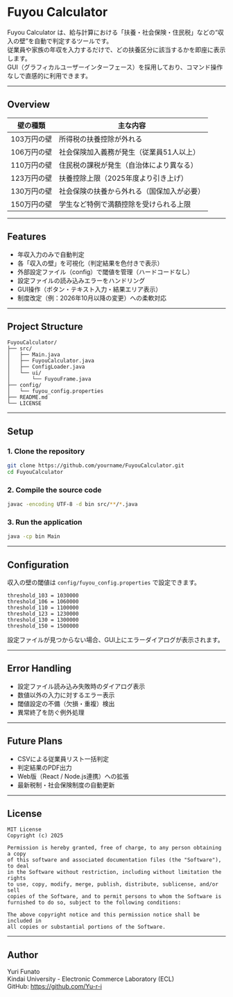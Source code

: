 # Fuyou Calculator

Fuyou Calculator は、給与計算における「扶養・社会保険・住民税」などの“収入の壁”を自動で判定するツールです。  
従業員や家族の年収を入力するだけで、どの扶養区分に該当するかを即座に表示します。  
GUI（グラフィカルユーザーインターフェース）を採用しており、コマンド操作なしで直感的に利用できます。

---

## Overview

| 壁の種類 | 主な内容 |
|-----------|-----------|
| 103万円の壁 | 所得税の扶養控除が外れる |
| 106万円の壁 | 社会保険加入義務が発生（従業員51人以上） |
| 110万円の壁 | 住民税の課税が発生（自治体により異なる） |
| 123万円の壁 | 扶養控除上限（2025年度より引き上げ） |
| 130万円の壁 | 社会保険の扶養から外れる（国保加入が必要） |
| 150万円の壁 | 学生など特例で満額控除を受けられる上限 |

---

## Features

- 年収入力のみで自動判定  
- 各「収入の壁」を可視化（判定結果を色付きで表示）  
- 外部設定ファイル（config）で閾値を管理（ハードコードなし）  
- 設定ファイルの読み込みエラーをハンドリング  
- GUI操作（ボタン・テキスト入力・結果エリア表示）  
- 制度改定（例：2026年10月以降の変更）への柔軟対応  

---

## Project Structure

```
FuyouCalculator/
├── src/
│   ├── Main.java
│   ├── FuyouCalculator.java
│   ├── ConfigLoader.java
│   └── ui/
│       └── FuyouFrame.java
├── config/
│   └── fuyou_config.properties
├── README.md
└── LICENSE
```

---

## Setup

### 1. Clone the repository
```bash
git clone https://github.com/yourname/FuyouCalculator.git
cd FuyouCalculator
```

### 2. Compile the source code
```bash
javac -encoding UTF-8 -d bin src/**/*.java
```

### 3. Run the application
```bash
java -cp bin Main
```

---

## Configuration

収入の壁の閾値は `config/fuyou_config.properties` で設定できます。

```properties
threshold_103 = 1030000
threshold_106 = 1060000
threshold_110 = 1100000
threshold_123 = 1230000
threshold_130 = 1300000
threshold_150 = 1500000
```

設定ファイルが見つからない場合、GUI上にエラーダイアログが表示されます。

---

## Error Handling

- 設定ファイル読み込み失敗時のダイアログ表示  
- 数値以外の入力に対するエラー表示  
- 閾値設定の不備（欠損・重複）検出  
- 異常終了を防ぐ例外処理  

---

## Future Plans

- CSVによる従業員リスト一括判定  
- 判定結果のPDF出力  
- Web版（React / Node.js連携）への拡張  
- 最新税制・社会保険制度の自動更新  

---

## License

```
MIT License
Copyright (c) 2025

Permission is hereby granted, free of charge, to any person obtaining a copy
of this software and associated documentation files (the "Software"), to deal
in the Software without restriction, including without limitation the rights
to use, copy, modify, merge, publish, distribute, sublicense, and/or sell
copies of the Software, and to permit persons to whom the Software is
furnished to do so, subject to the following conditions:

The above copyright notice and this permission notice shall be included in
all copies or substantial portions of the Software.
```

---

## Author
Yuri Funato  
Kindai University - Electronic Commerce Laboratory (ECL)  
GitHub: https://github.com/Yu-r-i
